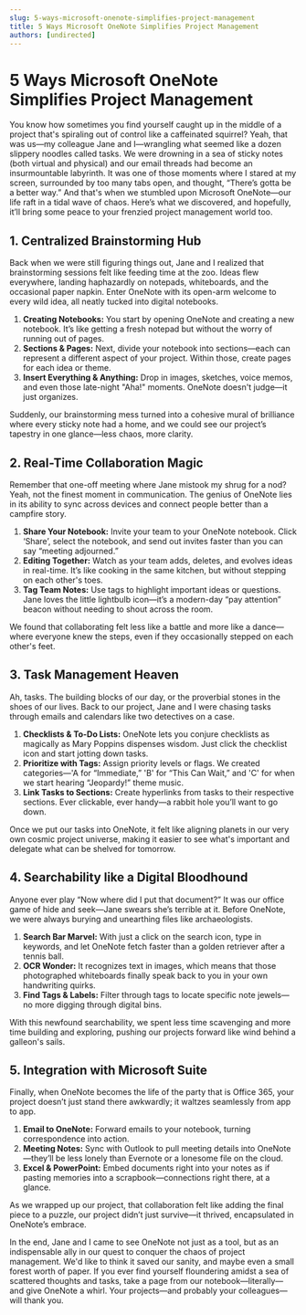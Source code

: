 ```yaml
---
slug: 5-ways-microsoft-onenote-simplifies-project-management
title: 5 Ways Microsoft OneNote Simplifies Project Management
authors: [undirected]
---
```



# 5 Ways Microsoft OneNote Simplifies Project Management

You know how sometimes you find yourself caught up in the middle of a project that's spiraling out of control like a caffeinated squirrel? Yeah, that was us—my colleague Jane and I—wrangling what seemed like a dozen slippery noodles called tasks. We were drowning in a sea of sticky notes (both virtual and physical) and our email threads had become an insurmountable labyrinth. It was one of those moments where I stared at my screen, surrounded by too many tabs open, and thought, “There’s gotta be a better way.” And that's when we stumbled upon Microsoft OneNote—our life raft in a tidal wave of chaos. Here’s what we discovered, and hopefully, it’ll bring some peace to your frenzied project management world too.

## 1. Centralized Brainstorming Hub

Back when we were still figuring things out, Jane and I realized that brainstorming sessions felt like feeding time at the zoo. Ideas flew everywhere, landing haphazardly on notepads, whiteboards, and the occasional paper napkin. Enter OneNote with its open-arm welcome to every wild idea, all neatly tucked into digital notebooks. 

1. **Creating Notebooks:** You start by opening OneNote and creating a new notebook. It’s like getting a fresh notepad but without the worry of running out of pages.
2. **Sections & Pages:** Next, divide your notebook into sections—each can represent a different aspect of your project. Within those, create pages for each idea or theme.
3. **Insert Everything & Anything:** Drop in images, sketches, voice memos, and even those late-night "Aha!" moments. OneNote doesn't judge—it just organizes.

Suddenly, our brainstorming mess turned into a cohesive mural of brilliance where every sticky note had a home, and we could see our project’s tapestry in one glance—less chaos, more clarity.

## 2. Real-Time Collaboration Magic

Remember that one-off meeting where Jane mistook my shrug for a nod? Yeah, not the finest moment in communication. The genius of OneNote lies in its ability to sync across devices and connect people better than a campfire story.

1. **Share Your Notebook:** Invite your team to your OneNote notebook. Click ‘Share’, select the notebook, and send out invites faster than you can say “meeting adjourned.”
2. **Editing Together:** Watch as your team adds, deletes, and evolves ideas in real-time. It’s like cooking in the same kitchen, but without stepping on each other's toes.
3. **Tag Team Notes:** Use tags to highlight important ideas or questions. Jane loves the little lightbulb icon—it’s a modern-day “pay attention” beacon without needing to shout across the room.

We found that collaborating felt less like a battle and more like a dance—where everyone knew the steps, even if they occasionally stepped on each other's feet.

## 3. Task Management Heaven

Ah, tasks. The building blocks of our day, or the proverbial stones in the shoes of our lives. Back to our project, Jane and I were chasing tasks through emails and calendars like two detectives on a case.

1. **Checklists & To-Do Lists:** OneNote lets you conjure checklists as magically as Mary Poppins dispenses wisdom. Just click the checklist icon and start jotting down tasks.
2. **Prioritize with Tags:** Assign priority levels or flags. We created categories—'A for “Immediate,” 'B' for “This Can Wait,” and 'C' for when we start hearing “Jeopardy!” theme music.
3. **Link Tasks to Sections:** Create hyperlinks from tasks to their respective sections. Ever clickable, ever handy—a rabbit hole you’ll want to go down.

Once we put our tasks into OneNote, it felt like aligning planets in our very own cosmic project universe, making it easier to see what's important and delegate what can be shelved for tomorrow.

## 4. Searchability like a Digital Bloodhound

Anyone ever play “Now where did I put that document?” It was our office game of hide and seek—Jane swears she’s terrible at it. Before OneNote, we were always burying and unearthing files like archaeologists. 

1. **Search Bar Marvel:** With just a click on the search icon, type in keywords, and let OneNote fetch faster than a golden retriever after a tennis ball.
2. **OCR Wonder:** It recognizes text in images, which means that those photographed whiteboards finally speak back to you in your own handwriting quirks.
3. **Find Tags & Labels:** Filter through tags to locate specific note jewels—no more digging through digital bins.

With this newfound searchability, we spent less time scavenging and more time building and exploring, pushing our projects forward like wind behind a galleon's sails.

## 5. Integration with Microsoft Suite 

Finally, when OneNote becomes the life of the party that is Office 365, your project doesn’t just stand there awkwardly; it waltzes seamlessly from app to app. 

1. **Email to OneNote:** Forward emails to your notebook, turning correspondence into action.
2. **Meeting Notes:** Sync with Outlook to pull meeting details into OneNote—they’ll be less lonely than Evernote or a lonesome file on the cloud.
3. **Excel & PowerPoint:** Embed documents right into your notes as if pasting memories into a scrapbook—connections right there, at a glance.

As we wrapped up our project, that collaboration felt like adding the final piece to a puzzle, our project didn’t just survive—it thrived, encapsulated in OneNote’s embrace.

In the end, Jane and I came to see OneNote not just as a tool, but as an indispensable ally in our quest to conquer the chaos of project management. We'd like to think it saved our sanity, and maybe even a small forest worth of paper. If you ever find yourself floundering amidst a sea of scattered thoughts and tasks, take a page from our notebook—literally—and give OneNote a whirl. Your projects—and probably your colleagues—will thank you.